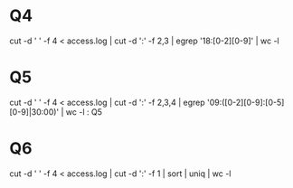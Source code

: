 
# Q4
cut -d ' ' -f 4 < access.log | cut -d ':' -f 2,3 | egrep '18:[0-2][0-9]' | wc -l 

# Q5 
cut -d ' ' -f 4 < access.log | cut -d ':' -f 2,3,4 | egrep '09:([0-2][0-9]:[0-5][0-9]|30:00)' | wc -l : Q5

# Q6
cut -d ' ' -f 4 < access.log | cut -d ':' -f 1 | sort | uniq | wc -l


